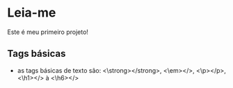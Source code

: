 # Leia-me

Este é meu primeiro projeto!

## Tags básicas

- as tags básicas de texto são: \<\strong\>\<\/strong\>, \<\em\>\<\/\>, \<\p\>\<\/p\>, \<\h1\>\<\/\> à \<\h6\>\<\/\>